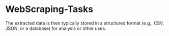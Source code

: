 # WebScraping-Tasks
The extracted data is then typically stored in a structured format (e.g., CSV, JSON, or a database) for analysis or other uses.
